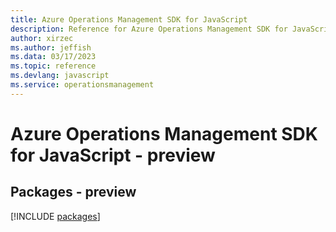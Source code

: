```yaml
---
title: Azure Operations Management SDK for JavaScript
description: Reference for Azure Operations Management SDK for JavaScript
author: xirzec
ms.author: jeffish
ms.data: 03/17/2023
ms.topic: reference
ms.devlang: javascript
ms.service: operationsmanagement
---
```

# Azure Operations Management SDK for JavaScript - preview
## Packages - preview
[!INCLUDE [packages](operations-management-index.md)]